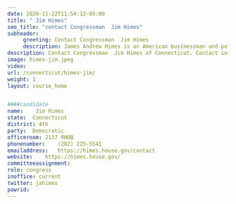 ```yaml
---
date: 2020-11-22T11:54:12-05:00
title: " Jim Himes"
seo_title: "contact Congressman  Jim Himes"
subheader:
     greeting: Contact Congressman  Jim Himes 
     description: James Andrew Himes is an American businessman and politician serving as the U.S. Representative for Connecticut's 4th congressional district since 2009. A member of the Democratic Party, he chaired the New Democrat Coalition in the 115th Congress.
description: Contact Congressman  Jim Himes of Connecticut. Contact information for  Jim Himes includes email address, phone number, and mailing address.
image: himes-jim.jpeg
video: 
url: /connecticut/himes-jim/
weight: 1
layout: course_home


####candidate
name:	 Jim Himes
state:	Connecticut
district: 4th
party:	Democratic
officeroom:	2137 RHOB
phonenumber:	(202) 225-5541
emailaddress:	https://himes.house.gov/contact
website:	https://himes.house.gov/
committeeassignment: 
role: congress
inoffice: current
twitter: jahimes
powrid: 
---
```


